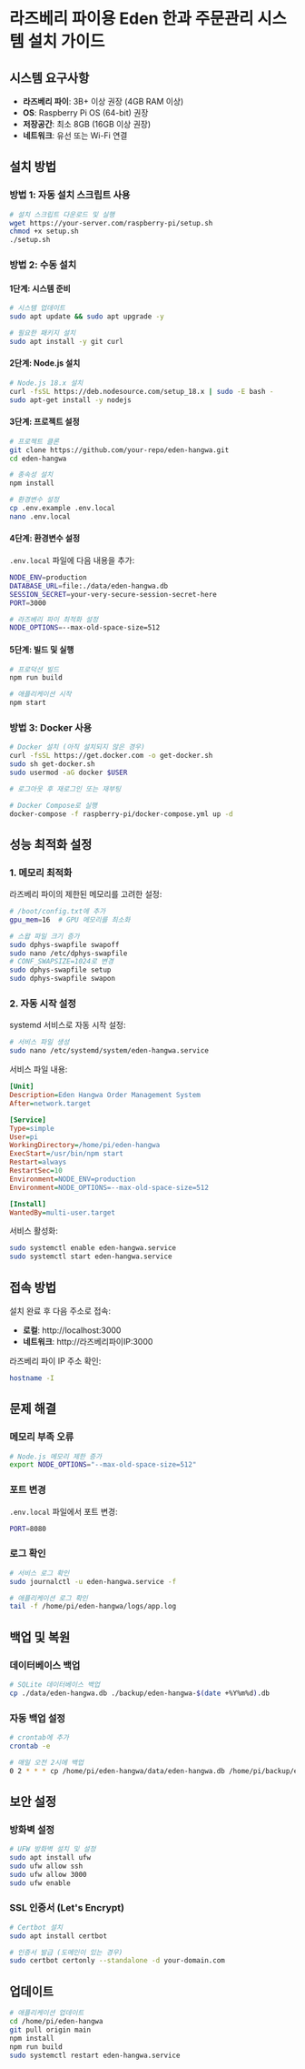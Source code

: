 # 라즈베리 파이용 Eden 한과 주문관리 시스템 설치 가이드

## 시스템 요구사항

- **라즈베리 파이**: 3B+ 이상 권장 (4GB RAM 이상)
- **OS**: Raspberry Pi OS (64-bit) 권장
- **저장공간**: 최소 8GB (16GB 이상 권장)
- **네트워크**: 유선 또는 Wi-Fi 연결

## 설치 방법

### 방법 1: 자동 설치 스크립트 사용

```bash
# 설치 스크립트 다운로드 및 실행
wget https://your-server.com/raspberry-pi/setup.sh
chmod +x setup.sh
./setup.sh
```

### 방법 2: 수동 설치

#### 1단계: 시스템 준비

```bash
# 시스템 업데이트
sudo apt update && sudo apt upgrade -y

# 필요한 패키지 설치
sudo apt install -y git curl
```

#### 2단계: Node.js 설치

```bash
# Node.js 18.x 설치
curl -fsSL https://deb.nodesource.com/setup_18.x | sudo -E bash -
sudo apt-get install -y nodejs
```

#### 3단계: 프로젝트 설정

```bash
# 프로젝트 클론
git clone https://github.com/your-repo/eden-hangwa.git
cd eden-hangwa

# 종속성 설치
npm install

# 환경변수 설정
cp .env.example .env.local
nano .env.local
```

#### 4단계: 환경변수 설정

`.env.local` 파일에 다음 내용을 추가:

```bash
NODE_ENV=production
DATABASE_URL=file:./data/eden-hangwa.db
SESSION_SECRET=your-very-secure-session-secret-here
PORT=3000

# 라즈베리 파이 최적화 설정
NODE_OPTIONS=--max-old-space-size=512
```

#### 5단계: 빌드 및 실행

```bash
# 프로덕션 빌드
npm run build

# 애플리케이션 시작
npm start
```

### 방법 3: Docker 사용

```bash
# Docker 설치 (아직 설치되지 않은 경우)
curl -fsSL https://get.docker.com -o get-docker.sh
sudo sh get-docker.sh
sudo usermod -aG docker $USER

# 로그아웃 후 재로그인 또는 재부팅

# Docker Compose로 실행
docker-compose -f raspberry-pi/docker-compose.yml up -d
```

## 성능 최적화 설정

### 1. 메모리 최적화

라즈베리 파이의 제한된 메모리를 고려한 설정:

```bash
# /boot/config.txt에 추가
gpu_mem=16  # GPU 메모리를 최소화

# 스왑 파일 크기 증가
sudo dphys-swapfile swapoff
sudo nano /etc/dphys-swapfile
# CONF_SWAPSIZE=1024로 변경
sudo dphys-swapfile setup
sudo dphys-swapfile swapon
```

### 2. 자동 시작 설정

systemd 서비스로 자동 시작 설정:

```bash
# 서비스 파일 생성
sudo nano /etc/systemd/system/eden-hangwa.service
```

서비스 파일 내용:
```ini
[Unit]
Description=Eden Hangwa Order Management System
After=network.target

[Service]
Type=simple
User=pi
WorkingDirectory=/home/pi/eden-hangwa
ExecStart=/usr/bin/npm start
Restart=always
RestartSec=10
Environment=NODE_ENV=production
Environment=NODE_OPTIONS=--max-old-space-size=512

[Install]
WantedBy=multi-user.target
```

서비스 활성화:
```bash
sudo systemctl enable eden-hangwa.service
sudo systemctl start eden-hangwa.service
```

## 접속 방법

설치 완료 후 다음 주소로 접속:

- **로컬**: http://localhost:3000
- **네트워크**: http://라즈베리파이IP:3000

라즈베리 파이 IP 주소 확인:
```bash
hostname -I
```

## 문제 해결

### 메모리 부족 오류

```bash
# Node.js 메모리 제한 증가
export NODE_OPTIONS="--max-old-space-size=512"
```

### 포트 변경

`.env.local` 파일에서 포트 변경:
```bash
PORT=8080
```

### 로그 확인

```bash
# 서비스 로그 확인
sudo journalctl -u eden-hangwa.service -f

# 애플리케이션 로그 확인
tail -f /home/pi/eden-hangwa/logs/app.log
```

## 백업 및 복원

### 데이터베이스 백업

```bash
# SQLite 데이터베이스 백업
cp ./data/eden-hangwa.db ./backup/eden-hangwa-$(date +%Y%m%d).db
```

### 자동 백업 설정

```bash
# crontab에 추가
crontab -e

# 매일 오전 2시에 백업
0 2 * * * cp /home/pi/eden-hangwa/data/eden-hangwa.db /home/pi/backup/eden-hangwa-$(date +\%Y\%m\%d).db
```

## 보안 설정

### 방화벽 설정

```bash
# UFW 방화벽 설치 및 설정
sudo apt install ufw
sudo ufw allow ssh
sudo ufw allow 3000
sudo ufw enable
```

### SSL 인증서 (Let's Encrypt)

```bash
# Certbot 설치
sudo apt install certbot

# 인증서 발급 (도메인이 있는 경우)
sudo certbot certonly --standalone -d your-domain.com
```

## 업데이트

```bash
# 애플리케이션 업데이트
cd /home/pi/eden-hangwa
git pull origin main
npm install
npm run build
sudo systemctl restart eden-hangwa.service
```